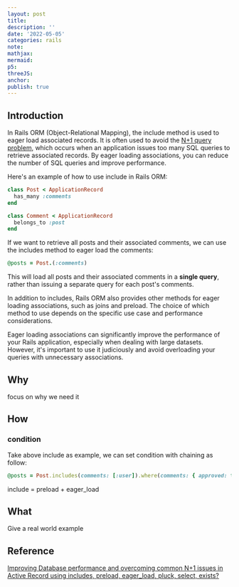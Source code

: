 ```yaml
---
layout: post
title:
description: ''
date: '2022-05-05'
categories: rails
note:
mathjax:
mermaid:
p5:
threeJS:
anchor:
publish: true
---
```


## Introduction

In Rails ORM (Object-Relational Mapping), the include method is used to eager load associated records. It is often used to avoid the [N+1 query problem]({{site.baseurl}}/database/2022/08/12/N+1.html), which occurs when an application issues too many SQL queries to retrieve associated records. By eager loading associations, you can reduce the number of SQL queries and improve performance.

Here's an example of how to use include in Rails ORM:

```ruby
class Post < ApplicationRecord
  has_many :comments
end

class Comment < ApplicationRecord
  belongs_to :post
end
```

If we want to retrieve all posts and their associated comments, we can use the includes method to eager load the comments:

```ruby
@posts = Post.(:comments)
```

This will load all posts and their associated comments in a **single query**, rather than issuing a separate query for each post's comments.

In addition to includes, Rails ORM also provides other methods for eager loading associations, such as joins and preload. The choice of which method to use depends on the specific use case and performance considerations.

Eager loading associations can significantly improve the performance of your Rails application, especially when dealing with large datasets. However, it's important to use it judiciously and avoid overloading your queries with unnecessary associations.

## Why

focus on why we need it

## How

### condition

Take above include as example, we can set condition with chaining as follow:

```ruby
@posts = Post.includes(comments: [:user]).where(comments: { approved: true }, users: { admin: true })
```

include = preload + eager_load

## What

Give a real world example

## Reference

[Improving Database performance and overcoming common N+1 issues in Active Record using includes, preload, eager_load, pluck, select, exists?](https://blog.saeloun.com/2020/01/08/activerecord-database-performance-n-1-includes-preload-eager-load-pluck.html)
